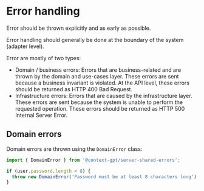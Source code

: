 # Error handling

Error should be thrown explicitly and as early as possible. 

Error handling should generally be done at the boundary of the system (adapter level).

Error are mostly of two types:
- Domain / business errors: Errors that are business-related and are thrown by the domain and use-cases layer.
These errors are sent because a business invariant is violated. At the API level, these errors should be returned as HTTP 400 Bad Request.
- Infrastructure errors: Errors that are caused by the infrastructure layer. These errors are sent because the system is unable to perform the requested operation.
These errors should be returned as HTTP 500 Internal Server Error.

## Domain errors

Domain errors are thrown using the `DomainError` class:

```ts
import { DomainError } from '@context-gpt/server-shared-errors';

if (user.password.length < 8) {
  throw new DomainError('Password must be at least 8 characters long');
}
```
